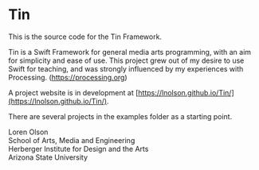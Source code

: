 # Tin

This is the source code for the Tin Framework.

Tin is a Swift Framework for general media arts programming, with an aim for simplicity and ease of use. This project grew out of my desire to use Swift for teaching, and was strongly influenced by my experiences with Processing. (https://processing.org)

A project website is in development at [https://lnolson.github.io/Tin/](https://lnolson.github.io/Tin/).

There are several projects in the examples folder as a starting point.

Loren Olson<br>
School of Arts, Media and Engineering<br>
Herberger Institute for Design and the Arts<br>
Arizona State University<br>
